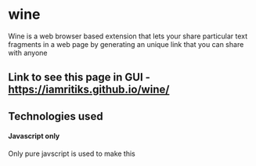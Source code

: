 # wine
Wine is a web browser based extension that lets your share particular text fragments in a web page by generating an unique link that you can share with anyone

## Link to see this page in GUI - https://iamritiks.github.io/wine/

## Technologies used

#### Javascript only

 Only pure javscript is used to make this
